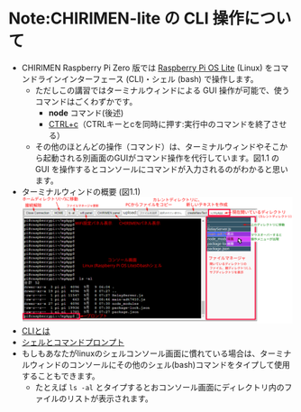 # Note:CHIRIMEN-lite の CLI 操作について

* CHIRIMEN Raspberry Pi Zero 版では [Raspberry Pi OS Lite](https://www.raspberrypi.com/software/operating-systems/) (Linux) をコマンドラインインターフェース (CLI)・シェル (bash) で操作します。
  * ただしこの講習ではターミナルウィンドによる GUI 操作が可能で、使うコマンドはごくわずかです。
    * **node** コマンド(後述)
    * [CTRL+c](https://atmarkit.itmedia.co.jp/ait/articles/1708/04/news015_2.html)（CTRLキーとcを同時に押す:実行中のコマンドを終了させる）
  * その他のほとんどの操作（コマンド）は、ターミナルウィンドやそこから起動される別画面のGUIがコマンド操作を代行しています。図1.1 の GUI を操作するとコンソールにコマンドが入力されるのがわかると思います。
* ターミナルウィンドの概要 (図1.1)
![ターミナルウィンドの説明](imgs/termWin.svg)
* [CLIとは](https://atmarkit.itmedia.co.jp/ait/articles/1602/19/news025.html)
* [シェルとコマンドプロンプト](https://atmarkit.itmedia.co.jp/ait/articles/1603/02/news016.html)
* もしもあなたがlinuxのシェルコンソール画面に慣れている場合は、ターミナルウィンドのコンソールにその他のシェル(bash)コマンドをタイプして使用することもできます。
  * たとえば ```ls -al``` とタイプするとおコンソール画面にディレクトリ内のファイルのリストが表示されます。
